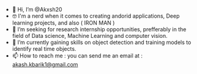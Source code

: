 - 👋 Hi, I’m @Akxsh20
- 🤓 I'm a nerd when it comes to creating andorid applications, Deep learning projects, and also ( IRON MAN ) 
- 👀 I’m seeking for research internship opportunities, prefferably in the field of Data science, Machine Learning and computer vision.
- 🌱 I’m currently gaining skills on object detection and training models to identify real time objects.
- 📫 How to reach me : you can send me an email at : akash.kbarik1@gmail.com

<!---
Akxsh20/Akxsh20 is a ✨ special ✨ repository because its `README.md` (this file) appears on your GitHub profile.
You can click the Preview link to take a look at your changes.
--->
